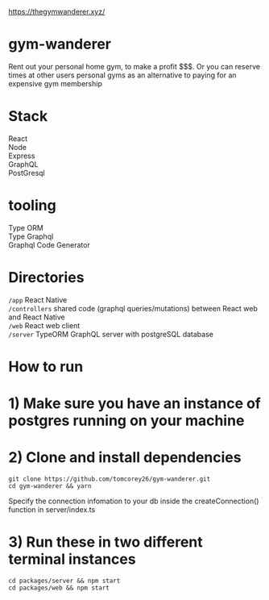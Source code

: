 https://thegymwanderer.xyz/

# gym-wanderer
Rent out your personal home gym, to make a profit $$$. Or you can reserve times at other users personal gyms as an alternative to
paying for an expensive gym membership

# Stack
React<br/>
Node<br/>
Express<br/>
GraphQL<br/>
PostGresql<br/>

# tooling
Type ORM <br/>
Type Graphql<br/>
Graphql Code Generator<br/>

# Directories 
`/app` React Native<br/>
`/controllers` shared code (graphql queries/mutations) between React web and React Native<br/>
`/web` React web client<br/>
`/server` TypeORM GraphQL server with postgreSQL database<br/>

# How to run

# 1) Make sure you have an instance of postgres running on your machine


# 2) Clone and install dependencies
`git clone https://github.com/tomcorey26/gym-wanderer.git`<br/>
`cd gym-wanderer && yarn`<br/>

Specify the connection infomation to your db inside the createConnection()
function in server/index.ts

# 3) Run these in two different terminal instances

`cd packages/server && npm start `<br/>
`cd packages/web && npm start `<br/>
